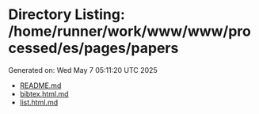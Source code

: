 # Directory Listing: /home/runner/work/www/www/processed/es/pages/papers
Generated on: Wed May  7 05:11:20 UTC 2025

- [README.md](README.md)
- [bibtex.html.md](bibtex.html.md)
- [list.html.md](list.html.md)
